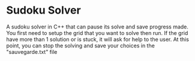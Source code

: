# Sudoku Solver
A sudoku solver in C++ that can pause its solve and save progress made.
You first need to setup the grid that you want to solve then run.
If the grid have more than 1 solution or is stuck, it will ask for help to the user.
At this point, you can stop the solving and save your choices in the "sauvegarde.txt" file
